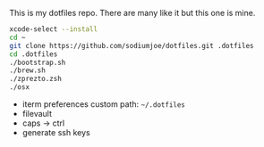 This is my dotfiles repo. There are many like it but this one is mine.

```bash
xcode-select --install
cd ~
git clone https://github.com/sodiumjoe/dotfiles.git .dotfiles
cd .dotfiles
./bootstrap.sh
./brew.sh
./zprezto.zsh
./osx
```

* iterm preferences custom path: `~/.dotfiles`
* filevault
* caps -> ctrl
* generate ssh keys
